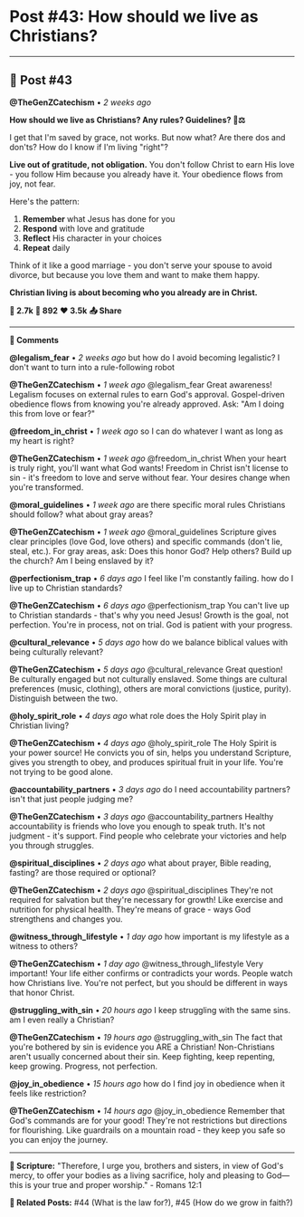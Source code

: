 # Post #43: How should we live as Christians?

---

## 📱 Post #43

**@TheGenZCatechism** • *2 weeks ago*

**How should we live as Christians? Any rules? Guidelines? 🤔⚖️**

I get that I'm saved by grace, not works. But now what? Are there dos and don'ts? How do I know if I'm living "right"?

**Live out of gratitude, not obligation.** You don't follow Christ to earn His love - you follow Him because you already have it. Your obedience flows from joy, not fear.

Here's the pattern:
1. **Remember** what Jesus has done for you
2. **Respond** with love and gratitude  
3. **Reflect** His character in your choices
4. **Repeat** daily

Think of it like a good marriage - you don't serve your spouse to avoid divorce, but because you love them and want to make them happy.

**Christian living is about becoming who you already are in Christ.**

**💭 2.7k** **🔄 892** **❤️ 3.5k** **📤 Share**

---

**💬 Comments**

**@legalism_fear** • *2 weeks ago*
but how do I avoid becoming legalistic? I don't want to turn into a rule-following robot

**@TheGenZCatechism** • *1 week ago*
@legalism_fear Great awareness! Legalism focuses on external rules to earn God's approval. Gospel-driven obedience flows from knowing you're already approved. Ask: "Am I doing this from love or fear?"

**@freedom_in_christ** • *1 week ago*
so I can do whatever I want as long as my heart is right?

**@TheGenZCatechism** • *1 week ago*
@freedom_in_christ When your heart is truly right, you'll want what God wants! Freedom in Christ isn't license to sin - it's freedom to love and serve without fear. Your desires change when you're transformed.

**@moral_guidelines** • *1 week ago*
are there specific moral rules Christians should follow? what about gray areas?

**@TheGenZCatechism** • *1 week ago*
@moral_guidelines Scripture gives clear principles (love God, love others) and specific commands (don't lie, steal, etc.). For gray areas, ask: Does this honor God? Help others? Build up the church? Am I being enslaved by it?

**@perfectionism_trap** • *6 days ago*
I feel like I'm constantly failing. how do I live up to Christian standards?

**@TheGenZCatechism** • *6 days ago*
@perfectionism_trap You can't live up to Christian standards - that's why you need Jesus! Growth is the goal, not perfection. You're in process, not on trial. God is patient with your progress.

**@cultural_relevance** • *5 days ago*
how do we balance biblical values with being culturally relevant?

**@TheGenZCatechism** • *5 days ago*
@cultural_relevance Great question! Be culturally engaged but not culturally enslaved. Some things are cultural preferences (music, clothing), others are moral convictions (justice, purity). Distinguish between the two.

**@holy_spirit_role** • *4 days ago*
what role does the Holy Spirit play in Christian living?

**@TheGenZCatechism** • *4 days ago*
@holy_spirit_role The Holy Spirit is your power source! He convicts you of sin, helps you understand Scripture, gives you strength to obey, and produces spiritual fruit in your life. You're not trying to be good alone.

**@accountability_partners** • *3 days ago*
do I need accountability partners? isn't that just people judging me?

**@TheGenZCatechism** • *3 days ago*
@accountability_partners Healthy accountability is friends who love you enough to speak truth. It's not judgment - it's support. Find people who celebrate your victories and help you through struggles.

**@spiritual_disciplines** • *2 days ago*
what about prayer, Bible reading, fasting? are those required or optional?

**@TheGenZCatechism** • *2 days ago*
@spiritual_disciplines They're not required for salvation but they're necessary for growth! Like exercise and nutrition for physical health. They're means of grace - ways God strengthens and changes you.

**@witness_through_lifestyle** • *1 day ago*
how important is my lifestyle as a witness to others?

**@TheGenZCatechism** • *1 day ago*
@witness_through_lifestyle Very important! Your life either confirms or contradicts your words. People watch how Christians live. You're not perfect, but you should be different in ways that honor Christ.

**@struggling_with_sin** • *20 hours ago*
I keep struggling with the same sins. am I even really a Christian?

**@TheGenZCatechism** • *19 hours ago*
@struggling_with_sin The fact that you're bothered by sin is evidence you ARE a Christian! Non-Christians aren't usually concerned about their sin. Keep fighting, keep repenting, keep growing. Progress, not perfection.

**@joy_in_obedience** • *15 hours ago*
how do I find joy in obedience when it feels like restriction?

**@TheGenZCatechism** • *14 hours ago*
@joy_in_obedience Remember that God's commands are for your good! They're not restrictions but directions for flourishing. Like guardrails on a mountain road - they keep you safe so you can enjoy the journey.

---

**📖 Scripture:** "Therefore, I urge you, brothers and sisters, in view of God's mercy, to offer your bodies as a living sacrifice, holy and pleasing to God—this is your true and proper worship." - Romans 12:1

**🔗 Related Posts:** #44 (What is the law for?), #45 (How do we grow in faith?) 